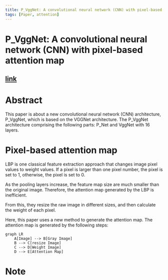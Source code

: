 ```yaml
---
title: P_VggNet: A convolutional neural network (CNN) with pixel-based attention map
tags: [Paper, attention]
---
```


P_VggNet: A convolutional neural network (CNN) with pixel-based attention map
===

[link](https://doi.org/10.1371/journal.pone.0208497)
---

# Abstract

This paper is about a new convolutional neural network (CNN) architecture, P_VggNet, which is based on the VGGNet architecture.
The P_VggNet architecture comprising the following parts: P_Net and VggNet with 16 layers.

# Pixel-based attention map

LBP is one classical feature extraction approach that changes image pixel values to weight values.
If a pixel is larger than one pixel number, the pixel is set to 1, otherwise, the pixel is set to 0.

As the pooling layers increase, the feature map size are much smaller than the original image.
Therefore, the attention map generated by the LBP is inefficient.

From this, they resize the raw image in different sizes, and then calculate the weight of each pixel.

Here, this paper uses a new method to generate the attention map.
The attention map is generated by the following steps:

``` mermaid
graph LR
    A[Image] --> B[Gray Image]
    B --> C[resize Image]
    C --> D[Weight Image]
    D --> E[Attention Map]
```


# Note